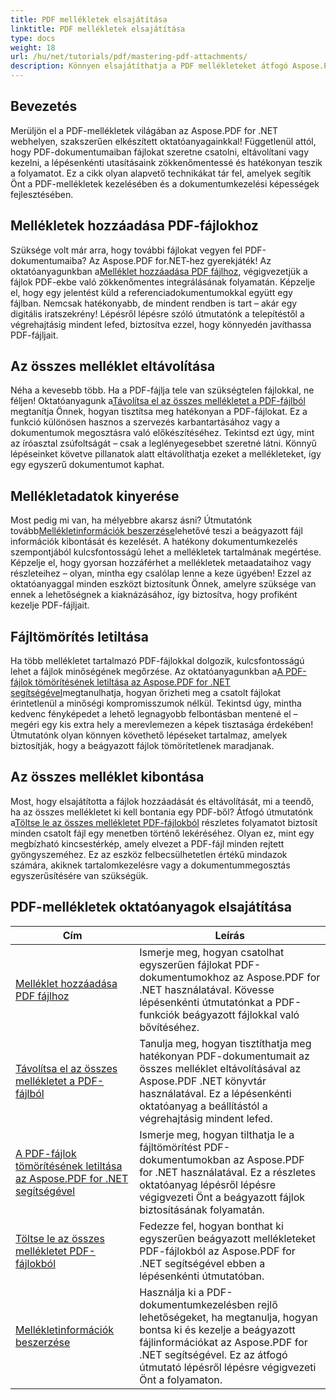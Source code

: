 ```yaml
---
title: PDF mellékletek elsajátítása
linktitle: PDF mellékletek elsajátítása
type: docs
weight: 18
url: /hu/net/tutorials/pdf/mastering-pdf-attachments/
description: Könnyen elsajátíthatja a PDF mellékleteket átfogó Aspose.PDF for .NET oktatóanyagainkkal. Lépésről lépésre útmutató a hatékony PDF-dokumentumkezeléshez.
---
```

## Bevezetés

Merüljön el a PDF-mellékletek világában az Aspose.PDF for .NET webhelyen, szakszerűen elkészített oktatóanyagainkkal! Függetlenül attól, hogy PDF-dokumentumaiban fájlokat szeretne csatolni, eltávolítani vagy kezelni, a lépésenkénti utasításaink zökkenőmentessé és hatékonyan teszik a folyamatot. Ez a cikk olyan alapvető technikákat tár fel, amelyek segítik Önt a PDF-mellékletek kezelésében és a dokumentumkezelési képességek fejlesztésében.

## Mellékletek hozzáadása PDF-fájlokhoz
 Szüksége volt már arra, hogy további fájlokat vegyen fel PDF-dokumentumaiba? Az Aspose.PDF for.NET-hez gyerekjáték! Az oktatóanyagunkban a[Melléklet hozzáadása PDF fájlhoz](./adding-attachment/), végigvezetjük a fájlok PDF-ekbe való zökkenőmentes integrálásának folyamatán. Képzelje el, hogy egy jelentést küld a referenciadokumentumokkal együtt egy fájlban. Nemcsak hatékonyabb, de mindent rendben is tart – akár egy digitális iratszekrény! Lépésről lépésre szóló útmutatónk a telepítéstől a végrehajtásig mindent lefed, biztosítva ezzel, hogy könnyedén javíthassa PDF-fájljait.

## Az összes melléklet eltávolítása
 Néha a kevesebb több. Ha a PDF-fájlja tele van szükségtelen fájlokkal, ne féljen! Oktatóanyagunk a[Távolítsa el az összes mellékletet a PDF-fájlból](./remove-all-attachments/) megtanítja Önnek, hogyan tisztítsa meg hatékonyan a PDF-fájlokat. Ez a funkció különösen hasznos a szervezés karbantartásához vagy a dokumentumok megosztásra való előkészítéséhez. Tekintsd ezt úgy, mint az íróasztal zsúfoltságát – csak a leglényegesebbet szeretné látni. Könnyű lépéseinket követve pillanatok alatt eltávolíthatja ezeket a mellékleteket, így egy egyszerű dokumentumot kaphat.

## Mellékletadatok kinyerése
 Most pedig mi van, ha mélyebbre akarsz ásni? Útmutatónk tovább[Mellékletinformációk beszerzése](./get-attachment-information/)lehetővé teszi a beágyazott fájl információk kibontását és kezelését. A hatékony dokumentumkezelés szempontjából kulcsfontosságú lehet a mellékletek tartalmának megértése. Képzelje el, hogy gyorsan hozzáférhet a mellékletek metaadataihoz vagy részleteihez – olyan, mintha egy csalólap lenne a keze ügyében! Ezzel az oktatóanyaggal minden eszközt biztosítunk Önnek, amelyre szüksége van ennek a lehetőségnek a kiaknázásához, így biztosítva, hogy profiként kezelje PDF-fájljait.

## Fájltömörítés letiltása
 Ha több mellékletet tartalmazó PDF-fájlokkal dolgozik, kulcsfontosságú lehet a fájlok minőségének megőrzése. Az oktatóanyagunkban a[A PDF-fájlok tömörítésének letiltása az Aspose.PDF for .NET segítségével](./disable-file-compression-in-pdf-files/)megtanulhatja, hogyan őrizheti meg a csatolt fájlokat érintetlenül a minőségi kompromisszumok nélkül. Tekintsd úgy, mintha kedvenc fényképedet a lehető legnagyobb felbontásban mentené el – megéri egy kis extra hely a merevlemezen a képek tisztasága érdekében! Útmutatónk olyan könnyen követhető lépéseket tartalmaz, amelyek biztosítják, hogy a beágyazott fájlok tömörítetlenek maradjanak.

## Az összes melléklet kibontása
 Most, hogy elsajátította a fájlok hozzáadását és eltávolítását, mi a teendő, ha az összes mellékletet ki kell bontania egy PDF-ből? Átfogó útmutatónk a[Töltse le az összes mellékletet PDF-fájlokból](./get-all-the-attachments-from-pdf-files/) részletes folyamatot biztosít minden csatolt fájl egy menetben történő lekéréséhez. Olyan ez, mint egy megbízható kincsestérkép, amely elvezet a PDF-fájl minden rejtett gyöngyszeméhez. Ez az eszköz felbecsülhetetlen értékű mindazok számára, akiknek tartalomkezelésre vagy a dokumentummegosztás egyszerűsítésére van szükségük.


## PDF-mellékletek oktatóanyagok elsajátítása
| Cím | Leírás |
| --- | --- | 
| [Melléklet hozzáadása PDF fájlhoz](./adding-attachment/) | Ismerje meg, hogyan csatolhat egyszerűen fájlokat PDF-dokumentumokhoz az Aspose.PDF for .NET használatával. Kövesse lépésenkénti útmutatónkat a PDF-funkciók beágyazott fájlokkal való bővítéséhez. |  
| [Távolítsa el az összes mellékletet a PDF-fájlból](./remove-all-attachments/) | Tanulja meg, hogyan tisztíthatja meg hatékonyan PDF-dokumentumait az összes melléklet eltávolításával az Aspose.PDF .NET könyvtár használatával. Ez a lépésenkénti oktatóanyag a beállítástól a végrehajtásig mindent lefed. |  
| [A PDF-fájlok tömörítésének letiltása az Aspose.PDF for .NET segítségével](./disable-file-compression-in-pdf-files/) | Ismerje meg, hogyan tilthatja le a fájltömörítést PDF-dokumentumokban az Aspose.PDF for .NET használatával. Ez a részletes oktatóanyag lépésről lépésre végigvezeti Önt a beágyazott fájlok biztosításának folyamatán. |  
| [Töltse le az összes mellékletet PDF-fájlokból](./get-all-the-attachments-from-pdf-files/) | Fedezze fel, hogyan bonthat ki egyszerűen beágyazott mellékleteket PDF-fájlokból az Aspose.PDF for .NET segítségével ebben a lépésenkénti útmutatóban. |  
| [Mellékletinformációk beszerzése](./get-attachment-information/) | Használja ki a PDF-dokumentumkezelésben rejlő lehetőségeket, ha megtanulja, hogyan bontsa ki és kezelje a beágyazott fájlinformációkat az Aspose.PDF for .NET segítségével. Ez az átfogó útmutató lépésről lépésre végigvezeti Önt a folyamaton. |  
